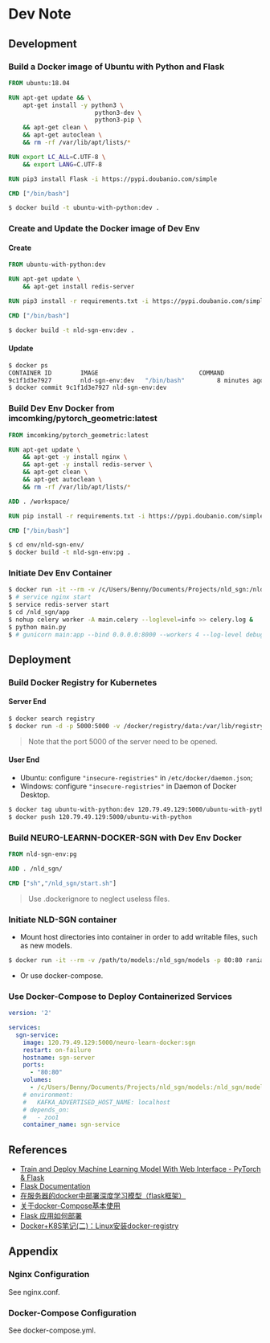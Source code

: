 # Dev Note

## Development

### Build a Docker image of Ubuntu with Python and Flask

```Dockerfile
FROM ubuntu:18.04

RUN apt-get update && \
    apt-get install -y python3 \
                        python3-dev \
                        python3-pip \
    && apt-get clean \
    && apt-get autoclean \
    && rm -rf /var/lib/apt/lists/*

RUN export LC_ALL=C.UTF-8 \
    && export LANG=C.UTF-8

RUN pip3 install Flask -i https://pypi.doubanio.com/simple

CMD ["/bin/bash"]
```

```bash
$ docker build -t ubuntu-with-python:dev .
```

### Create and Update the Docker image of Dev Env

#### Create

```Dockerfile
FROM ubuntu-with-python:dev

RUN apt-get update \
    && apt-get install redis-server

RUN pip3 install -r requirements.txt -i https://pypi.doubanio.com/simple

CMD ["/bin/bash"]
```

```bash
$ docker build -t nld-sgn-env:dev .
```

#### Update

```bash
$ docker ps
CONTAINER ID        IMAGE                            COMMAND             CREATED             STATUS              PORTS                    NAMES
9c1f1d3e7927        nld-sgn-env:dev   "/bin/bash"         8 minutes ago       Up 8 minutes                            pensive_hofstadter
$ docker commit 9c1f1d3e7927 nld-sgn-env:dev
```

### Build Dev Env Docker from imcomking/pytorch_geometric:latest

```Dockerfile
FROM imcomking/pytorch_geometric:latest

RUN apt-get update \
    && apt-get -y install nginx \
    && apt-get -y install redis-server \
    && apt-get clean \
    && apt-get autoclean \
    && rm -rf /var/lib/apt/lists/*

ADD . /workspace/

RUN pip install -r requirements.txt -i https://pypi.doubanio.com/simple

CMD ["/bin/bash"]
```

```bash
$ cd env/nld-sgn-env/
$ docker build -t nld-sgn-env:pg .
```

### Initiate Dev Env Container

```bash
$ docker run -it --rm -v /c/Users/Benny/Documents/Projects/nld_sgn:/nld_sgn -p 80:80 nld-sgn-env:pg /bin/bash
$ # service nginx start
$ service redis-server start
$ cd /nld_sgn/app
$ nohup celery worker -A main.celery --loglevel=info >> celery.log &
$ python main.py
$ # gunicorn main:app --bind 0.0.0.0:8000 --workers 4 --log-level debug
```

## Deployment

### Build Docker Registry for Kubernetes

#### Server End

```bash
$ docker search registry
$ docker run -d -p 5000:5000 -v /docker/registry/data:/var/lib/registry --privileged=true --restart=always --name registry registry:latest
```

> Note that the port 5000 of the server need to be opened.

#### User End

- Ubuntu: configure ```"insecure-registries"``` in ```/etc/docker/daemon.json```;
- Windows: configure ```"insecure-registries"``` in Daemon of Docker Desktop.

```bash
$ docker tag ubuntu-with-python:dev 120.79.49.129:5000/ubuntu-with-python:latest
$ docker push 120.79.49.129:5000/ubuntu-with-python
```

### Build NEURO-LEARNN-DOCKER-SGN with Dev Env Docker

```Dockerfile
FROM nld-sgn-env:pg

ADD . /nld_sgn/

CMD ["sh","/nld_sgn/start.sh"]
```

> Use .dockerignore to neglect useless files.

### Initiate NLD-SGN container

- Mount host directories into container in order to add writable files, such as new models.
```bash
$ docker run -it --rm -v /path/to/models:/nld_sgn/models -p 80:80 raniac/neuro-learn-docker:sgn
```
- Or use docker-compose.

### Use Docker-Compose to Deploy Containerized Services

```yml
version: '2'

services:
  sgn-service:
    image: 120.79.49.129:5000/neuro-learn-docker:sgn
    restart: on-failure
    hostname: sgn-server
    ports:
      - "80:80"
    volumes:
      - /c/Users/Benny/Documents/Projects/nld_sgn/models:/nld_sgn/models
    # environment:
    #   KAFKA_ADVERTISED_HOST_NAME: localhost
    # depends_on:
    #   - zoo1
    container_name: sgn-service
```

## References

- [Train and Deploy Machine Learning Model With Web Interface - PyTorch & Flask](https://imadelhanafi.com/posts/train_deploy_ml_model/)
- [Flask Documentation](https://dormousehole.readthedocs.io/en/latest/)
- [在服务器的docker中部署深度学习模型（flask框架）](https://blog.csdn.net/MissShihong/article/details/103313396)
- [关于docker-Compose基本使用](https://www.jianshu.com/p/808385b9e4aa)
- [Flask 应用如何部署](https://www.cnblogs.com/hellohorld/p/10033720.html)
- [Docker+K8S笔记(二)：Linux安装docker-registry](https://my.oschina.net/u/4075242/blog/3068384)

## Appendix

### Nginx Configuration

See nginx.conf.

### Docker-Compose Configuration

See docker-compose.yml.
